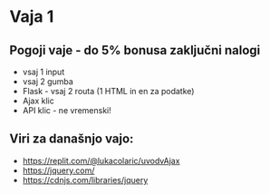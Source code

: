 # Vaja 1
## Pogoji vaje - do 5% bonusa zaključni nalogi
- vsaj 1 input
- vsaj 2 gumba
- Flask - vsaj 2 routa (1 HTML in en za podatke)
- Ajax klic
- API klic - ne vremenski!



## Viri za današnjo vajo:
- https://replit.com/@lukacolaric/uvodvAjax
- https://jquery.com/
- https://cdnjs.com/libraries/jquery

  